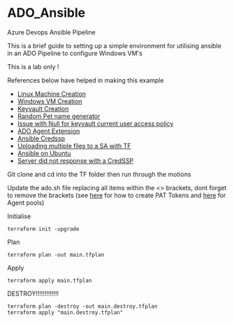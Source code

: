# ADO_Ansible
Azure Devops Ansible Pipeline

This is a brief guide to setting up a simple environment for utilising ansible in an ADO Pipeline to configure Windows VM's

This is a lab only !

References below have helped in making this example 
* [Linux Machine Creation](https://learn.microsoft.com/en-us/azure/virtual-machines/linux/quick-create-terraform)
* [Windows VM Creation](https://learn.microsoft.com/en-us/azure/virtual-machines/windows/quick-create-terraform)
* [Keyvault Creation](https://learn.microsoft.com/en-us/azure/key-vault/keys/quick-create-terraform?tabs=azure-cli)
* [Random Pet name generator](https://registry.terraform.io/providers/hashicorp/random/latest/docs/resources/pet.html?source=post_page---------------------------#example-usage)
* [Issue with Null for keyvault current user access policy](https://stackoverflow.com/questions/64989203/terraform-create-a-azure-key-vault#:~:text=Upgrade%20to%20version%20%3D%20%22%3D3.42.0%22%20solveded%20for%20me%20the%20same%20issue)
* [ADO Agent Extension](https://jamescook.dev/azuredevops-linux-agent-install-using-terraform)
* [Ansible Credssp](https://docs.ansible.com/ansible/latest/os_guide/windows_winrm.html#credssp)
* [Uploading multiple files to a SA with TF](https://thomasthornton.cloud/2022/07/11/uploading-contents-of-a-folder-to-azure-blob-storage-using-terraform/)
* [Ansible on Ubuntu](https://www.digitalocean.com/community/tutorials/how-to-install-and-configure-ansible-on-ubuntu-20-04)
* [Server did not response with a CredSSP ](https://stackoverflow.com/questions/62157332/ansible-winrm-server-did-not-response-with-a-credssp-token-after-step-step-5)

Git clone and cd into the TF folder then run through the motions

Update the ado.sh file replacing all items within the <> brackets, dont forget to remove the brackets (see [here](https://learn.microsoft.com/en-us/azure/devops/organizations/accounts/use-personal-access-tokens-to-authenticate?view=azure-devops&tabs=Windows) for how to create PAT Tokens and [here](https://learn.microsoft.com/en-us/azure/devops/pipelines/agents/pools-queues?view=azure-devops&tabs=yaml%2Cbrowser) for Agent pools)


Initialise

    terraform init -upgrade

Plan

    terraform plan -out main.tfplan

Apply

    terraform apply main.tfplan


DESTROY!!!!!!!!!!!!!

    terraform plan -destroy -out main.destroy.tfplan
    terraform apply "main.destroy.tfplan"
